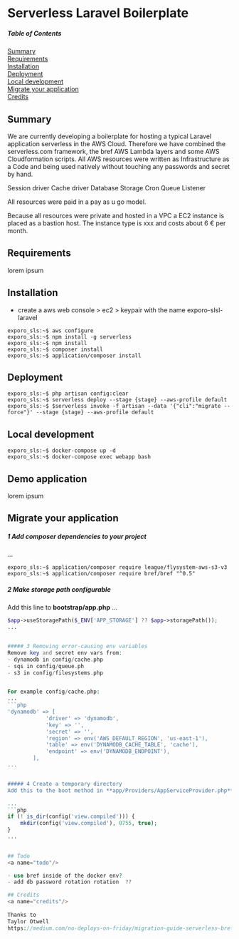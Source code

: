 # Serverless Laravel Boilerplate   

##### Table of Contents  
[Summary](#summary)  
[Requirements](#requirements)  
[Installation](#installation)  
[Deployment](#deployment)  
[Local development](#local)  
[Migrate your application](#migration)  
[Credits](#credits)  


## Summary
<a name="summary"/>

We are currently developing a boilerplate for hosting a typical Laravel application serverless  in the AWS Cloud. Therefore we have combined the serverless.com framework, the bref AWS Lambda layers and some AWS Cloudformation scripts. All AWS resources were written as Infrastructure as a Code and being used natively without touching any passwords and secret by hand.

Session driver
Cache driver
Database
Storage
Cron
Queue Listener

All resources were paid in a pay as u go model.

Because all resources were private and hosted in a VPC a EC2 instance is placed as a bastion host. The instance type is xxx and costs about 6 € per month.

## Requirements
<a name="requirements"/>

lorem ipsum

## Installation
<a name="installation"/>

- create a aws web console > ec2 > keypair with the name exporo-slsl-laravel

```console
exporo_sls:~$ aws configure   
exporo_sls:~$ npm install -g serverless   
exporo_sls:~$ npm install  
exporo_sls:~$ composer install   
exporo_sls:~$ application/composer install  
```

## Deployment
<a name="deployment"/>

```console
exporo_sls:~$ php artisan config:clear
exporo_sls:~$ serverless deploy --stage {stage} --aws-profile default
exporo_sls:~$ $serverless invoke -f artisan --data '{"cli":"migrate --force"}' --stage {stage} --aws-profile default
```

## Local development
<a name="local"/>

```console
exporo_sls:~$ docker-compose up -d
exporo_sls:~$ docker-compose exec webapp bash
```

## Demo application
<a name="demo"/>

lorem ipsum

## Migrate your application
<a name="migration"/>

##### 1 Add composer dependencies to your project
...
```console
exporo_sls:~$ application/composer require league/flysystem-aws-s3-v3
exporo_sls:~$ application/composer require bref/bref "^0.5"
```

##### 2 Make storage path configurable
Add this line to **bootstrap/app.php**
...

```php
$app->useStoragePath($_ENV['APP_STORAGE'] ?? $app->storagePath());
...


##### 3 Removing error-causing env variables
Remove key and secret env vars from:
- dynamodb in config/cache.php
- sqs in config/queue.ph
- s3 in config/filesystems.php


For example config/cache.php:
...
```php
'dynamodb' => [
            'driver' => 'dynamodb',
            'key' => '',
            'secret' => '',
            'region' => env('AWS_DEFAULT_REGION', 'us-east-1'),
            'table' => env('DYNAMODB_CACHE_TABLE', 'cache'),
            'endpoint' => env('DYNAMODB_ENDPOINT'),
        ],
...


##### 4 Create a temporary directory
Add this to the boot method in **app/Providers/AppServiceProvider.php**:

...
```php
if (! is_dir(config('view.compiled'))) {
    mkdir(config('view.compiled'), 0755, true);
}
...
   

## Todo
<a name="todo"/>

- use bref inside of the docker env? 
- add db password rotation rotation  ??

## Credits
<a name="credits"/>
   
Thanks to  
Taylor Otwell  
https://medium.com/no-deploys-on-friday/migration-guide-serverless-bref-laravel-fbb513b4c54b